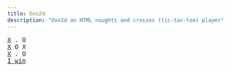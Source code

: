 ```yaml
---
title: Oxo2d 
description: "Oxo2d an HTML noughts and crosses (tic-tac-toe) player"
---
```


<pre class="oxo2d">
<u>X</u> . O
<u>X</u> O X
<u>X</u> . O
<a href="../">I win</a>
</pre>
